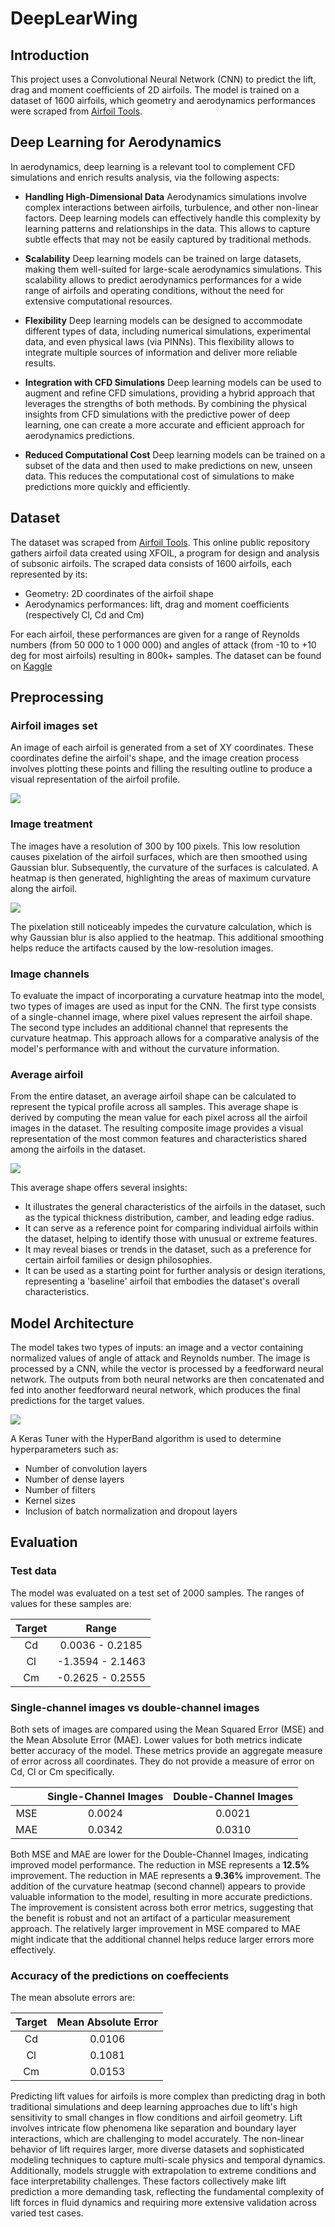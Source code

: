 # DeepLearWing

## Introduction

This project uses a Convolutional Neural Network (CNN) to predict the lift, drag and moment coefficients of 2D airfoils. The model is trained on a dataset of 1600 airfoils, which geometry and aerodynamics performances were scraped from [Airfoil Tools](http://airfoiltools.com/). 

## Deep Learning for Aerodynamics

In aerodynamics, deep learning is a relevant tool to complement CFD simulations and enrich results analysis, via the following aspects:

* **Handling High-Dimensional Data**
Aerodynamics simulations involve complex interactions between airfoils, turbulence, and other non-linear factors. Deep learning models can effectively handle this complexity by learning patterns and relationships in the data. This allows to capture subtle effects that may not be easily captured by traditional methods.

* **Scalability**
Deep learning models can be trained on large datasets, making them well-suited for large-scale aerodynamics simulations. This scalability allows to predict aerodynamics performances for a wide range of airfoils and operating conditions, without the need for extensive computational resources.

* **Flexibility**
Deep learning models can be designed to accommodate different types of data, including numerical simulations, experimental data, and even physical laws (via PINNs). This flexibility allows to integrate multiple sources of information and deliver more reliable results.

* **Integration with CFD Simulations**
Deep learning models can be used to augment and refine CFD simulations, providing a hybrid approach that leverages the strengths of both methods. By combining the physical insights from CFD simulations with the predictive power of deep learning, one can create a more accurate and efficient approach for aerodynamics predictions.

* **Reduced Computational Cost**
Deep learning models can be trained on a subset of the data and then used to make predictions on new, unseen data. This reduces the computational cost of simulations to make predictions more quickly and efficiently.


## Dataset

The dataset was scraped from [Airfoil Tools](http://airfoiltools.com/). This online public repository gathers airfoil data created using XFOIL, a program for design and analysis of subsonic airfoils. The scraped data consists of 1600 airfoils, each represented by its:

* Geometry: 2D coordinates of the airfoil shape
* Aerodynamics performances: lift, drag and moment coefficients (respectively Cl, Cd and Cm)

For each airfoil, these performances are given for a range of Reynolds numbers (from 50 000 to 1 000 000) and angles of attack (from -10 to +10 deg for most airfoils) resulting in 800k+ samples. The dataset can be found on [Kaggle](https://www.kaggle.com/datasets/victorienmichel/deeplearwing)

## Preprocessing

### Airfoil images set

An image of each airfoil is generated from a set of XY coordinates. These coordinates define the airfoil's shape, and the image creation process involves plotting these points and filling the resulting outline to produce a visual representation of the airfoil profile.

![](images/airfoils_set.png)

### Image treatment

The images have a resolution of 300 by 100 pixels. This low resolution causes pixelation of the airfoil surfaces, which are then smoothed using Gaussian blur. Subsequently, the curvature of the surfaces is calculated. A heatmap is then generated, highlighting the areas of maximum curvature along the airfoil.

![](images/preprocessing_steps.png)

The pixelation still noticeably impedes the curvature calculation, which is why Gaussian blur is also applied to the heatmap. This additional smoothing helps reduce the artifacts caused by the low-resolution images.

### Image channels

To evaluate the impact of incorporating a curvature heatmap into the model, two types of images are used as input for the CNN. The first type consists of a single-channel image, where pixel values represent the airfoil shape. The second type includes an additional channel that represents the curvature heatmap. This approach allows for a comparative analysis of the model's performance with and without the curvature information.

### Average airfoil 

From the entire dataset, an average airfoil shape can be calculated to represent the typical profile across all samples. This average shape is derived by computing the mean value for each pixel across all the airfoil images in the dataset. The resulting composite image provides a visual representation of the most common features and characteristics shared among the airfoils in the dataset.

![](images/average_airfoil.png)

This average shape offers several insights:
* It illustrates the general characteristics of the airfoils in the dataset, such as the typical thickness distribution, camber, and leading edge radius.
* It can serve as a reference point for comparing individual airfoils within the dataset, helping to identify those with unusual or extreme features.
* It may reveal biases or trends in the dataset, such as a preference for certain airfoil families or design philosophies.
* It can be used as a starting point for further analysis or design iterations, representing a 'baseline' airfoil that embodies the dataset's overall characteristics.

## Model Architecture

The model takes two types of inputs: an image and a vector containing normalized values of angle of attack and Reynolds number. The image is processed by a CNN, while the vector is processed by a feedforward neural network. The outputs from both neural networks are then concatenated and fed into another feedforward neural network, which produces the final predictions for the target values.

![](images/nn_arch.png)

A Keras Tuner with the HyperBand algorithm is used to determine hyperparameters such as:
* Number of convolution layers
* Number of dense layers
* Number of filters
* Kernel sizes
* Inclusion of batch normalization and dropout layers

## Evaluation

### Test data

The model was evaluated on a test set of 2000 samples.
The ranges of values for these samples are:

| Target | Range |
| :---: | :---: |
| Cd | 0.0036 - 0.2185 |
| Cl | -1.3594 - 2.1463 |
| Cm | -0.2625 - 0.2555 |

### Single-channel images vs double-channel images

Both sets of images are compared using the Mean Squared Error (MSE) and the Mean Absolute Error (MAE). Lower values for both metrics indicate better accuracy of the model. These metrics provide an aggregate measure of error across all coordinates. They do not provide a measure of error on Cd, Cl or Cm specifically.

| | Single-Channel Images | Double-Channel Images |
| :---: | :---: | :---: |
| MSE | 0.0024 | 0.0021 |
| MAE | 0.0342 | 0.0310 |

Both MSE and MAE are lower for the Double-Channel Images, indicating improved model performance. The reduction in MSE represents a **12.5%** improvement. The reduction in MAE represents a **9.36%** improvement. The addition of the curvature heatmap (second channel) appears to provide valuable information to the model, resulting in more accurate predictions. The improvement is consistent across both error metrics, suggesting that the benefit is robust and not an artifact of a particular measurement approach. The relatively larger improvement in MSE compared to MAE might indicate that the additional channel helps reduce larger errors more effectively.

### Accuracy of the predictions on coeffecients

The mean absolute errors are:

| Target | Mean Absolute Error |
| :---: | :---: |
| Cd | 0.0106 |
| Cl | 0.1081 |
| Cm | 0.0153 |

Predicting lift values for airfoils is more complex than predicting drag in both traditional simulations and deep learning approaches due to lift's high sensitivity to small changes in flow conditions and airfoil geometry. Lift involves intricate flow phenomena like separation and boundary layer interactions, which are challenging to model accurately. The non-linear behavior of lift requires larger, more diverse datasets and sophisticated modeling techniques to capture multi-scale physics and temporal dynamics. Additionally, models struggle with extrapolation to extreme conditions and face interpretability challenges. These factors collectively make lift prediction a more demanding task, reflecting the fundamental complexity of lift forces in fluid dynamics and requiring more extensive validation across varied test cases.

